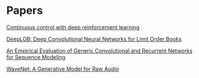# Papers
[Continuous control with deep reinforcement learning](https://arxiv.org/abs/1509.02971)

[DeepLOB: Deep Convolutional Neural Networks for Limit Order Books](https://arxiv.org/abs/1808.03668)

[An Empirical Evaluation of Generic Convolutional and Recurrent Networks for Sequence Modeling](https://arxiv.org/abs/1803.01271)

[WaveNet: A Generative Model for Raw Audio](https://arxiv.org/abs/1609.03499)
